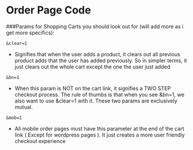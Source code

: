 # Order Page Code

###Params for Shopping Carts you should look out for (will add more as i get more specifics): 

```
&clear=1
```
- Signifies that when the user adds a product, it clears out all previous product adds that the user has added previously. So in simpler terms, it just clears out the whole cart except the one the user just added

```
&bn=1
```
- When this param is NOT on the cart link, it signifies a TWO STEP checkout process. The rule of thumbs is that when you see &bn=1, we also want to use &clear=1 with it. These two params are exclusively mutual.

```
&mob=1
```
- All mobile order pages must have this parameter at the end of the cart link ( Except for wordpress pages ). It just creates a more user friendly checkout experience
